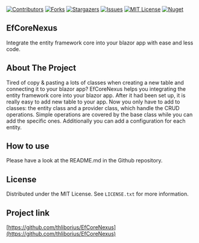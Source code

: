 
<!-- PROJECT SHIELDS -->
[![Contributors][contributors-shield]][contributors-url]
[![Forks][forks-shield]][forks-url]
[![Stargazers][stars-shield]][stars-url]
[![Issues][issues-shield]][issues-url]
[![MIT License][license-shield]][license-url]
[![Nuget][nuget-shield]][nuget-url]


##  EfCoreNexus

  Integrate the entity framework core into your blazor app with ease and less code.


## About The Project

Tired of copy & pasting a lots of classes when creating a new table and connecting it to your blazor app? EfCoreNexus helps you integrating the entity framework core into your blazor app.
After it had been set up, it is really easy to add new table to your app. Now you only have to add to classes: the entity class and a provider class, which handle the CRUD operations. Simple operations are covered by the base class while you can add the specific ones.
Additionally you can add a configuration for each entity.


## How to use

Please have a look at the README.md in the Github repository.

## License

Distributed under the MIT License. See `LICENSE.txt` for more information.

## Project link

[https://github.com/thliborius/EfCoreNexus](https://github.com/thliborius/EfCoreNexus)

<!-- MARKDOWN LINKS & IMAGES -->
<!-- https://www.markdownguide.org/basic-syntax/#reference-style-links -->
[contributors-shield]: https://img.shields.io/github/contributors/thliborius/EfCoreNexus.svg?style=for-the-badge
[contributors-url]: https://github.com/thliborius/EfCoreNexus/graphs/contributors
[forks-shield]: https://img.shields.io/github/forks/thliborius/EfCoreNexus.svg?style=for-the-badge
[forks-url]: https://github.com/thliborius/EfCoreNexus/network/members
[stars-shield]: https://img.shields.io/github/stars/thliborius/EfCoreNexus.svg?style=for-the-badge
[stars-url]: https://github.com/thliborius/EfCoreNexus/stargazers
[issues-shield]: https://img.shields.io/github/issues/thliborius/EfCoreNexus.svg?style=for-the-badge
[issues-url]: https://github.com/thliborius/EfCoreNexus/issues
[license-shield]: https://img.shields.io/github/license/thliborius/EfCoreNexus.svg?style=for-the-badge
[license-url]: https://github.com/thliborius/EfCoreNexus/blob/main/license.txt
[nuget-shield]: https://img.shields.io/nuget/v/EfCoreNexus.Framework?style=for-the-badge
[nuget-url]: https://www.nuget.org/packages/EfCoreNexus.Framework/
